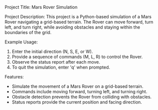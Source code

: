 Project Title:
Mars Rover Simulation

Project Description:
This project is a Python-based simulation of a Mars Rover navigating a grid-based terrain. The Rover can move forward, turn left, and turn right, while avoiding obstacles and staying within the boundaries of the grid.

Example Usage:
1. Enter the initial direction (N, S, E, or W).
2. Provide a sequence of commands (M, L, R) to control the Rover.
3. Observe the status report after each move.
4. To quit the simulation, enter 'q' when prompted.

Features:
- Simulate the movement of a Mars Rover on a grid-based terrain.
- Commands include moving forward, turning left, and turning right.
- Obstacle detection prevents the Rover from colliding with obstacles.
- Status reports provide the current position and facing direction.
